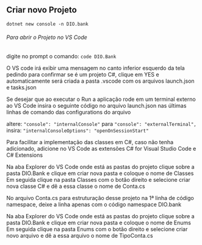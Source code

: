 ## Criar novo Projeto

`dotnet new console -n DIO.bank`

###### Para abrir o Projeto no VS Code

digite no prompt o comando: `code DIO.Bank`

O VS code irá exibir uma mensagem no canto inferior esquerdo da tela pedindo para confirmar se é um projeto C#, clique em YES e automaticamente será criada a pasta .vscode com os arquivos launch.json e tasks.json

Se desejar que ao executar o Run a aplicação rode em um terminal externo ao VS Code insira o seguinte código no arquivo launch.json nas últimas linhas de comando das configurations do arquivo 

altere: `"console": "internalConsole"` para `"console": "externalTerminal",`
insira: `"internalConsoleOptions": "openOnSessionStart"`

Para facilitar a implementação das classes em C#, caso não tenha adicionado, adicione no VS Code as extensões C# for Visual Studio Code e C# Extensions

Na aba Explorer do VS Code onde está as pastas do projeto clique sobre a pasta DIO.Bank e clique em criar nova pasta e coloque o nome de Classes Em seguida clique na pasta Classes com o botão direito e selecione criar nova classe C# e dê a essa classe o nome de Conta.cs

No arquivo Conta.cs para estruturação desse projeto na 1ª linha de código namespace, deixe a linha apenas com o código namespace DIO.bank

Na aba Explorer do VS Code onde está as pastas do projeto clique sobre a pasta DIO.Bank e clique em criar nova pasta e coloque o nome de Enums Em seguida clique na pasta Enums com o botão direito e selecione criar novo arquivo e dê a essa arquivo o nome de TipoConta.cs

